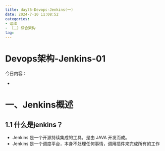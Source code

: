 ```yaml
---
title: day75-Devops-Jenkins(一)
date: 2024-7-10 11:08:52
categories:
- 运维
- （二）综合架构
tag: 
---
```


# Devops架构-Jenkins-01

今日内容：

- 

# 一、Jenkins概述

## 1.1 什么是jenkins？

- Jenkins 是一个开源持续集成的工具，是由 JAVA 开发而成。
- Jenkins 是一个调度平台，本身不处理任何事情，调用插件来完成所有的工作
